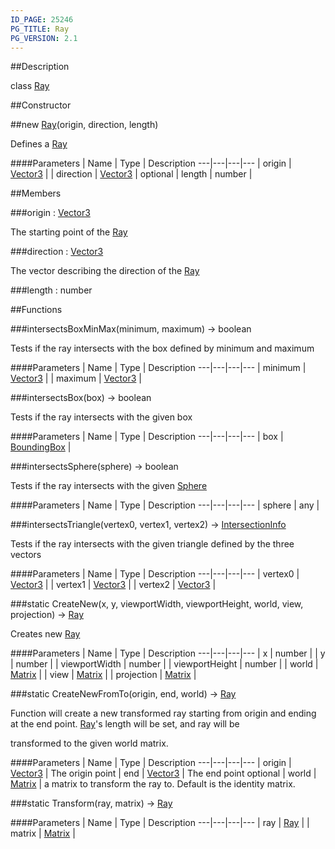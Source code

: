 ```yaml
---
ID_PAGE: 25246
PG_TITLE: Ray
PG_VERSION: 2.1
---
```

##Description

class [Ray](/classes/2.2-alpha/Ray)



##Constructor

##new [Ray](/classes/2.2-alpha/Ray)(origin, direction, length)

Defines a [Ray](/classes/2.2-alpha/Ray)

####Parameters
 | Name | Type | Description
---|---|---|---
 | origin | [Vector3](/classes/2.2-alpha/Vector3) | 
 | direction | [Vector3](/classes/2.2-alpha/Vector3) | 
optional | length | number | 

##Members

###origin : [Vector3](/classes/2.2-alpha/Vector3)

The starting point of the [Ray](/classes/2.2-alpha/Ray)

###direction : [Vector3](/classes/2.2-alpha/Vector3)

The vector describing the direction of the [Ray](/classes/2.2-alpha/Ray)

###length : number



##Functions

###intersectsBoxMinMax(minimum, maximum) &rarr; boolean

Tests if the ray intersects with the box defined by minimum and maximum

####Parameters
 | Name | Type | Description
---|---|---|---
 | minimum | [Vector3](/classes/2.2-alpha/Vector3) | 
 | maximum | [Vector3](/classes/2.2-alpha/Vector3) | 

###intersectsBox(box) &rarr; boolean

Tests if the ray intersects with the given box

####Parameters
 | Name | Type | Description
---|---|---|---
 | box | [BoundingBox](/classes/2.2-alpha/BoundingBox) | 

###intersectsSphere(sphere) &rarr; boolean

Tests if the ray intersects with the given [Sphere](/classes/2.2-alpha/Sphere)

####Parameters
 | Name | Type | Description
---|---|---|---
 | sphere | any | 

###intersectsTriangle(vertex0, vertex1, vertex2) &rarr; [IntersectionInfo](/classes/2.2-alpha/IntersectionInfo)

Tests if the ray intersects with the given triangle defined by the three vectors

####Parameters
 | Name | Type | Description
---|---|---|---
 | vertex0 | [Vector3](/classes/2.2-alpha/Vector3) | 
 | vertex1 | [Vector3](/classes/2.2-alpha/Vector3) | 
 | vertex2 | [Vector3](/classes/2.2-alpha/Vector3) | 

###static CreateNew(x, y, viewportWidth, viewportHeight, world, view, projection) &rarr; [Ray](/classes/2.2-alpha/Ray)

Creates new [Ray](/classes/2.2-alpha/Ray)

####Parameters
 | Name | Type | Description
---|---|---|---
 | x | number | 
 | y | number | 
 | viewportWidth | number | 
 | viewportHeight | number | 
 | world | [Matrix](/classes/2.2-alpha/Matrix) | 
 | view | [Matrix](/classes/2.2-alpha/Matrix) | 
 | projection | [Matrix](/classes/2.2-alpha/Matrix) | 

###static CreateNewFromTo(origin, end, world) &rarr; [Ray](/classes/2.2-alpha/Ray)

Function will create a new transformed ray starting from origin and ending at the end point. [Ray](/classes/2.2-alpha/Ray)'s length will be set, and ray will be

transformed to the given world matrix.

####Parameters
 | Name | Type | Description
---|---|---|---
 | origin | [Vector3](/classes/2.2-alpha/Vector3) |  The origin point
 | end | [Vector3](/classes/2.2-alpha/Vector3) |  The end point
optional | world | [Matrix](/classes/2.2-alpha/Matrix) |  a matrix to transform the ray to. Default is the identity matrix.

###static Transform(ray, matrix) &rarr; [Ray](/classes/2.2-alpha/Ray)



####Parameters
 | Name | Type | Description
---|---|---|---
 | ray | [Ray](/classes/2.2-alpha/Ray) | 
 | matrix | [Matrix](/classes/2.2-alpha/Matrix) | 

